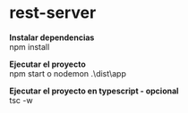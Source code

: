 # rest-server

**Instalar dependencias**<br>
npm install <br>

**Ejecutar el proyecto**<br>
npm start o nodemon .\dist\app <br>

**Ejecutar el proyecto en typescript - opcional** <br>
tsc -w <br>
